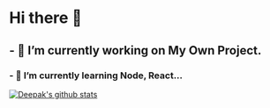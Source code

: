 # Hi there 👋

## - 🔭 I’m currently working on **My Own Project**.

### - 🌱 I’m currently learning Node, React...

[![Deepak's github stats](https://github-readme-stats.vercel.app/api?username=delta12kilo)](https://github.com/delta12kilo/github-readme-stats)
<!--
**delta12kilo/delta12kilo** is a ✨ _special_ ✨ repository because its `README.md` (this file) appears on your GitHub profile.

Here are some ideas to get you started:

- 🔭 I’m currently working on ...
- 🌱 I’m currently learning ...
- 👯 I’m looking to collaborate on ...
- 🤔 I’m looking for help with ...
- 💬 Ask me about ...
- 📫 How to reach me: ...
- 😄 Pronouns: ...
- ⚡ Fun fact: ...
-->
